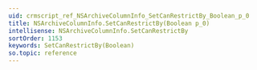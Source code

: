 ```yaml
---
uid: crmscript_ref_NSArchiveColumnInfo_SetCanRestrictBy_Boolean_p_0
title: NSArchiveColumnInfo.SetCanRestrictBy(Boolean p_0)
intellisense: NSArchiveColumnInfo.SetCanRestrictBy
sortOrder: 1153
keywords: SetCanRestrictBy(Boolean)
so.topic: reference
---
```





